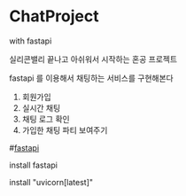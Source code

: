 # ChatProject
with fastapi

실리콘밸리 끝나고 아쉬워서 시작하는 혼공 프로젝트

fastapi 를 이용해서 채팅하는 서비스를 구현해본다
1. 회원가입
2. 실시간 채팅
3. 채팅 로그 확인
4. 가입한 채팅 파티 보여주기


#[fastapi](https://fastapi.tiangolo.com/ko/)

install fastapi

install "uvicorn[latest]"
